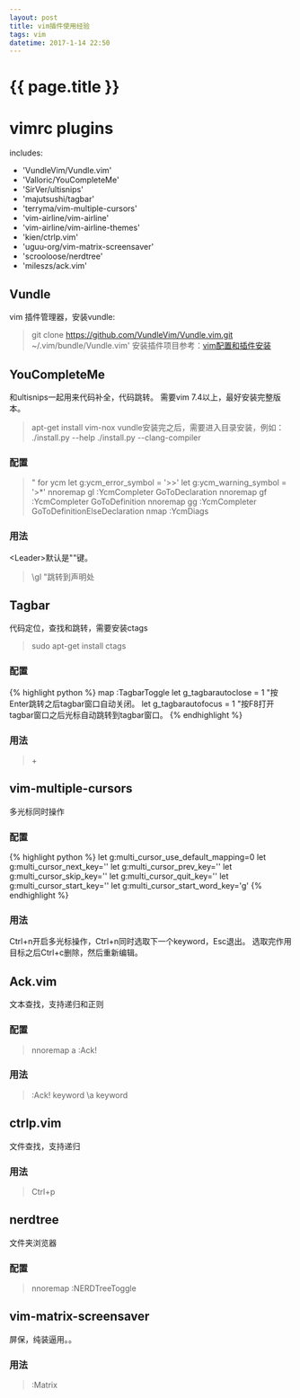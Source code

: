 ```yaml
---
layout: post
title: vim插件使用经验
tags: vim
datetime: 2017-1-14 22:50
---
```


{{ page.title }}
================
# vimrc plugins
includes:
- 'VundleVim/Vundle.vim'
- 'Valloric/YouCompleteMe'
- 'SirVer/ultisnips'
- 'majutsushi/tagbar'
- 'terryma/vim-multiple-cursors'
- 'vim-airline/vim-airline'
- 'vim-airline/vim-airline-themes'
- 'kien/ctrlp.vim'
- 'uguu-org/vim-matrix-screensaver'
- 'scrooloose/nerdtree'
- 'mileszs/ack.vim'

## Vundle
vim 插件管理器，安装vundle:
> git clone https://github.com/VundleVim/Vundle.vim.git ~/.vim/bundle/Vundle.vim'
安装插件项目参考：<a href="https://github.com/layjump/vimrc.git">vim配置和插件安装</a>

## YouCompleteMe
和ultisnips一起用来代码补全，代码跳转。
需要vim 7.4以上，最好安装完整版本。
> apt-get install vim-nox
vundle安装完之后，需要进入目录安装，例如：
> ./install.py --help
> ./install.py --clang-compiler
### 配置
> " for ycm
> let g:ycm_error_symbol = '>>'
> let g:ycm_warning_symbol = '>*'
> nnoremap <leader>gl :YcmCompleter GoToDeclaration<CR>
> nnoremap <leader>gf :YcmCompleter GoToDefinition<CR>
> nnoremap <leader>gg :YcmCompleter GoToDefinitionElseDeclaration<CR>
> nmap <F4> :YcmDiags<CR>
### 用法
\<Leader\>默认是"\"键。
> \gl "跳转到声明处

## Tagbar
代码定位，查找和跳转，需要安装ctags
> sudo apt-get install ctags
### 配置
{% highlight python %}
map <F8> :TagbarToggle<CR>
let g_tagbarautoclose = 1 "按Enter跳转之后tagbar窗口自动关闭。
let g_tagbarautofocus = 1 "按F8打开tagbar窗口之后光标自动跳转到tagbar窗口。
{% endhighlight %}
### 用法
> <F8>+<Enter>

## vim-multiple-cursors
多光标同时操作
### 配置
{% highlight python %}
let g:multi_cursor_use_default_mapping=0
let g:multi_cursor_next_key='<C-n>'
let g:multi_cursor_prev_key='<C-p>'
let g:multi_cursor_skip_key='<C-x>'
let g:multi_cursor_quit_key='<Esc>'
let g:multi_cursor_start_key='<C-n>'
let g:multi_cursor_start_word_key='g<C-n>'
{% endhighlight %}
### 用法
Ctrl+n开启多光标操作，Ctrl+n同时选取下一个keyword，Esc退出。
选取完作用目标之后Ctrl+c删除，然后重新编辑。

## Ack.vim
文本查找，支持递归和正则
### 配置
> nnoremap <Leader>a :Ack!<Space>
### 用法
> :Ack! keyword
> \a keyword

## ctrlp.vim
文件查找，支持递归
### 用法
> Ctrl+p

## nerdtree
文件夹浏览器
### 配置
> nnoremap <F2> :NERDTreeToggle<Enter>

## vim-matrix-screensaver
屏保，纯装逼用。。
### 用法
> :Matrix

